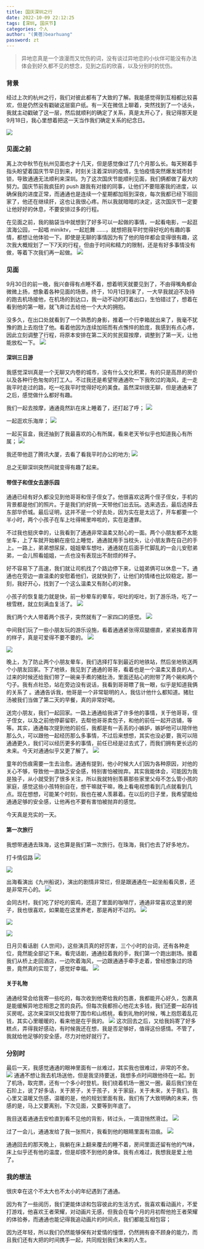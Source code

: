 ```yaml
---
title: 国庆深圳之行
date: 2022-10-09 22:12:25
tags: [深圳, 国庆节]
categories: 个人
author: "(黄蓓)bearhuang"
password: zt
---
```


> 异地恋真是一个浪漫而又忧伤的词，没有谈过异地恋的小伙伴可能没有办法体会到好久都不见的想念，见到之后的欣喜，以及分别时的忧伤。

### 背景
经过上次的杭州之行，我们对彼此都有了大致的了解。我能感觉得到互相都比较喜欢，但是仍然没有戳破这层窗户纸。有一天在微信上聊着，突然找到了一个话头，我就主动戳破了这一层，然后就顺利的确定了关系，真是太开心了，我记得那天是9月18日，我心里想着把这一天当作我们确定关系的纪念日。

![](/images/国庆深圳之行/comunicate.jpeg)

### 见面之前
离上次中秋节在杭州见面也才十几天，但是感觉像过了几个月那么长。每天掰着手指头盼望着国庆节早日到来，时刻关注着深圳的疫情，生怕疫情突然爆发城市封锁，导致通通无法顺利来深圳。为了这次国庆节能顺利见面，我们俩都做了最大的努力。国庆节前我疯狂的 push 跟我有对接的同事，让他们不要阻塞我的进度，以确保我的进度正常，而通通也是连续一个星期都加班到深夜，每次我都已经下班回家了，他还在继续肝，这也让我很心疼。所以我就暗暗的决定，这次国庆节一定要让他好好的休息，不要安排过多的行程。

在见面之前，我的脑袋当中就想到了好多可以一起做的事情，一起看电影，一起逛滨海公园，一起唱 miniktv，一起尬舞 ......，就想把我平时觉得好吃的有趣的事情，都想让他体验一下。即使是无聊的事情因为有了他的陪伴都会变得很有趣，这次我大概规划了一下7天的行程，但由于时间和精力的限制，还是有好多事情没有做，等着下次我们再一起做。
![](/images/国庆深圳之行/routine.png)

### 见面
9月30日的前一晚，我兴奋得有点睡不着，想着明天就要见到了，不由得嘴角都会微微上扬，想象着各种见面的场景。终于，10月1日到来了，一大早我就迫不及待的跑去机场接他，在机场的到达口，我一动不动的盯着出口，生怕错过了，想着在看到他的第一眼，就飞奔过去给他一个大大的拥抱。

没多久，在出口处就看到了一个熟悉的身影，推着一个行李箱就出来了，我毫不犹豫的跑上去抱住了他。看着他因为连续加班而有点憔悴的脸庞，我感到有点心疼，因此立刻调整了行程，将原本安排在第二天的贫民窟按摩，调整到了第一天，让他能放松一下。
![](/images/国庆深圳之行/airport.jpeg)


#### 深圳三日游
我感觉深圳真是一个无聊又内卷的城市，没有什么文化积累，有的只是高昂的房价以及各种行色匆匆的打工人。不过我还是希望带通通吹一下我吹过的海风，走一走我平时走过的路，吃一吃我平时觉得好吃的美食。虽然深圳很无聊，但是通通来了之后，感觉做什么都好有趣。

我们一起去按摩，通通竟然趴在床上睡着了，还打起了呼；
![](/images/国庆深圳之行/bahuoguan.jpeg)

一起逛欢乐海岸；
![](/images/国庆深圳之行/huanlehaian.jpeg)

一起买盲盒，我还抽到了我最喜欢的心有所属，看来老天爷似乎也知道我心有所属；
![](/images/国庆深圳之行/gongzai.jpeg)

我还带他逛了腾讯大厦，去看了看我平时办公的地方;
![](/images/国庆深圳之行/tencent.jpeg)

总之无聊深圳突然间就变得有趣了起来。

#### 带侄子和侄女去游乐园
通通已经有好久都没见到他哥哥和侄子侄女了。他很喜欢这两个侄子侄女，手机的背景都是他们的照片。于是我们约好挑一天带他们出去玩。选来选去，最后选择去东部华侨城。最后证明，这并不是一个好去处，因为实在是太远了，开车都要一个半小时，两个小孩子在车上吐得稀里哗啦的，实在是遭罪。

不过我也挺庆幸的，让我看到了通通非常温柔又耐心的一面。两个小朋友都不太能坐车，上了车就开始躺在座位上睡觉，通通就用手当枕头，让小朋友靠在自己的手上。一路上，弟弟想尿尿，姐姐晕车想吐，通通就在后面手忙脚乱的一会儿安慰弟弟，一会儿照看姐姐，一点也没有表现出不耐烦的样子。

好不容易下了高速，我们就让司机找了个路边停下来，让姐弟俩可以休息一下。通通也在旁边一直温柔的安慰着他们，说就快到了，让他们的情绪也比较稳定。那一刻，我好开心，找到了一个这么温柔又有耐心的对象。

小孩子的恢复能力就是快，前一秒晕车的晕车，呕吐的呕吐，到了游乐场，吃了一根雪糕，就立刻满血复活了。
![](/images/国庆深圳之行/recover.jpeg)

我们两个大人带着两个孩子，突然就有了一家四口的感觉。
![](/images/国庆深圳之行/four.jpeg)

中间我们玩了一些小朋友玩的游乐设施，看着通通紧张得双腿绷直，紧紧挨着靠背的样子，真是可爱得不要不要的。
![](/images/国庆深圳之行/play1.jpeg)

![](/images/国庆深圳之行/play2.jpeg)

晚上，为了防止两个小朋友晕车，我们选择打车到最近的地铁站，然后坐地铁送两个小朋友回家。下了地铁，我见到了通通的哥哥，看着也是一个温柔又善良的人。过来的时候还给我们带了一碗亲手煮的猪肚汤，里面还贴心的附带了两个碗和两个勺子。我有点社恐，站在旁边没有说话，我看到哥哥瞟了我一眼，似乎是知道我俩的关系了 。通通告诉我，他哥是一个非常聪明的人，我估计他什么都知道。猪肚汤被我们当做了第二天的早餐，真的非常好喝。

送完小朋友，我们一起回家。一路上通通给我讲了许多他的事情，关于他哥哥，侄子侄女，以及之前他停薪留职，去帮他哥哥卖包子，和他的前任一起开店铺，等等。其实，通通每次提到他的前任，我都是有一丢丢的小嫉妒，嫉妒他可以陪伴他那么久，可以跟他一起经历那么多事情，不过后来想想，其实也没必要，我可以陪通通更久，我们可以经历更多的事情，前任已经是过去式了，而我们拥有更长远的未来。今天对通通似乎又更了解了。
![](/images/国庆深圳之行/train.jpeg)

童年的伤痕需要一生去治愈。通通有提到，他小时候大人们因为各种原因，对他的关心不够，导致他一直缺乏安全感，特别害怕被抛弃。其实我能体会，可能因为我是独子，从小就受到了很多关注，所以我就特别羡慕那些家里父母不怎么管小孩的家庭，感觉这些小孩特别自在，想干嘛就干嘛，晚上看电视想看到几点就看到几点。现在想想，可能某个时刻，我也在被人羡慕着。在以后的日子里，我希望能给通通足够的安全感，让他再也不要有害怕被抛弃的感觉。

今天真是充实的一天。

#### 第一次旅行
我想带通通去珠海，这也算是我们第一次旅行。在珠海，我们也去了好多地方。

打卡情侣路
![](/images/国庆深圳之行/qinlvlu1.jpeg)

![](/images/国庆深圳之行/qinglvlu2.jpeg)

出海看演出《九州船说》，演出的剧情非常烂，但是跟通通在一起坐船看风景，还是非常开心的。
![](/images/国庆深圳之行/chuhai.jpeg)

会同古村，我们吃了好吃的窑鸡，还逛了里面的咖啡厅，通通非常喜欢这里的房子，我也很喜欢，如果能在这里养老，那是再好不过的。
![](/images/国庆深圳之行/huitong1.jpeg)

![](/images/国庆深圳之行/huitong2.jpeg)

![](/images/国庆深圳之行/huitong3.jpeg)

日月贝看话剧《人世间》，这些演员真的好厉害，三个小时的台词，还有各种走位，竟然能全部记下来。看完话剧，通通拉着我的手，我们第一个跑出剧场。接着我们从桥上走回酒店，一边吹着海风，一边跟通通手牵手走着，曾经想象过的场景，竟然真的实现了，感觉好幸福。
![](/images/国庆深圳之行/huaju.jpeg)

#### 关于礼物
通通经常会给我寄一些吃的，每次收到他寄给我的包裹，我都能开心好久，包裹真是能缓解异地恋相思之苦的良药。但每次我都担心他花太多钱，我们还要一起存钱买房呢。这次来深圳又给我带了围巾和山核桃，看到礼物的时候，嘴上抱怨着乱花钱，其实心里暖暖的，看来他是在乎我的。
![](/images/国庆深圳之行/liwu.jpeg)
这次回去之后，又给我妈寄了好多糕点，弄得我好感动，有时候我还在想，我是否足够好，值得这份感情。不管了，我就给他足够的安全感，尽力对他好就行了。

### 分别时
最后一天，我感觉通通的眼神里面有一丝难过，其实我也很难过，非常的不舍。
![](/images/国庆深圳之行/jichang2.jpeg)
通通不想让我去机场送他，但是我坚持要送，我想多点时间跟他待在一起。到了机场，取完票，还有一个多小时登机，我们绕着机场一圈又一圈，最后我们坐在石阶上，说了好多话，关于房子，关于孩子，关于家庭，关于未来，关于我们。我心里又温暖又伤感，温暖的是，他的规划里面有我，我们有了大致明确的未来，伤感的是，马上又要离别，下次见面，又要等到年底了。

我目送着通通去安检直到看不见他的背影，转过头，一滴泪悄然滑过。
![](/images/国庆深圳之行/jichang3.jpeg)

过了一会儿，通通发给了我一张照片，我看到他的眼睛里面有泪痕。
![](/images/国庆深圳之行/jichang1.jpeg)

通通回去的那天晚上，我躺在床上翻来覆去的睡不着，房间里面还留有他的气味，床上似乎还有他的温度，但是却摸不到他的身体。我有点难过，我想我是爱上他了。

### 我的想法
很庆幸在这个不太大也不太小的年纪遇到了通通。

因为有了一些阅历，我们更能体谅和包容彼此的生活方式，我喜欢看动画片，不爱打游戏，他喜欢王者荣耀，对动画片无感，但我会在每个月的月初帮他抢王者荣耀的体验券，而通通也能记得我追动画片的时间点，我们都能互相包容；

因为还年轻，所以我们仍然能够保有对爱情的憧憬，仍然拥有奋不顾身的能力，而且我们还有大把的时间携手一起，共同规划我们未来的人生。